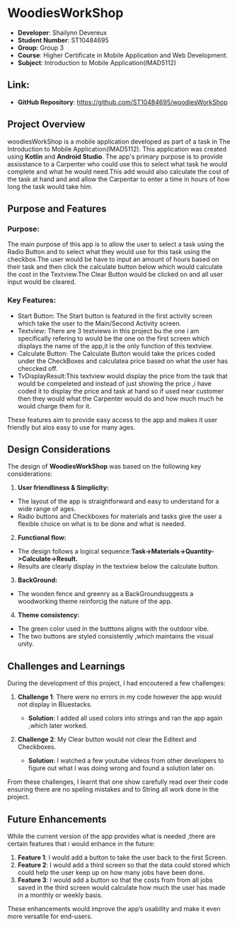 
# WoodiesWorkShop

- **Developer**: Shailynn Devereux 
- **Student Number**: ST10484695 
- **Group**: Group 3 
- **Course**: Higher Certificate in Mobile Application and Web Development. 
- **Subject**: Introduction to Mobile Application(IMAD5112) 

## Link:
- **GitHub Repository**: https://github.com/ST10484695/woodiesWorkShop 

## Project Overview 
 
woodiesWorkShop is a mobile application developed as part of a task in  The Introduction to Mobile Application(IMAD5112). This application was created using **Kotlin** and **Android Studio**. The app's primary purpose is to provide assisstance to a Carpenter who could use this to select what task he would complete and what he would need.This add would also calculate the cost of the task at hand and and allow the Carpentar to enter a time in hours of how long the task would take him. 
 
## Purpose and Features 
 
### Purpose: 
The main purpose of this app is to allow the user to select a task using the Radio Button and to select what they would use for this task using the checkbox.The user would be have to input an amount of hours based on their task and then click the calculate button below which would calculate the cost in the Textview.The Clear Button would be clicked on and all user input would be cleared.   
 
### Key Features: 
- Start Button: The Start button is featured in the first activity screen  which take the user to the Main/Second Activity screen.
- Textview: There are 3 textviews in this project bu the one i am specifically refering to would be the one on the first screen which displays the name of the app,it is the only function of this textview.  
- Calculate Button: The Calculate Button would take the prices coded under the CheckBoxes and calculatea price based on what  the user has checcked off.
- TvDisplayResult:This textview would display the price from the task that would be compeleted and instead of just showing the price ,i have coded it to display the price and task at hand so if used near customer then they would what the Carpenter would do and how much much he would charge them for it.  
 
These features aim to provide easy access to the app and makes it user friendly but alos easy to use for many ages. 
  
 ## Design Considerations 
 
The design of  **WoodiesWorkShop** was based on the following key considerations: 
 
1. **User friendliness & Simplicity:**
- The layout of the app is straightforward and easy to understand for a wide range of ages.
- Radio buttons and Checkboxes for materials and tasks give the user a flexible choice on what is to be done and what is needed.
2. **Functional flow:**
- The design follows a logical sequence:**Task->Materials->Quantity->Calculate->Result.**
- Results are clearly display in the textview below the calculate button.
3. **BackGround:**
- The wooden fence and greenry as a BackGroundsuggests a woodworking theme reinforcig the nature of the app.
4. **Theme consistency:**
- The green color used in the butttons aligns with the outdoor vibe.
- The two buttons are styled consistently ,which maintains the visual unity.

 
## Challenges and Learnings 
 
During the development of this project, I had encoutered a few challenges: 
 
1. **Challenge 1**: There were no errors in my code however the app would not display in Bluestacks. 
   - **Solution**: I added all used colors into strings and ran the app again ,which later worked.
    
2. **Challenge 2**: My Clear button would not clear the Editext and Checkboxes. 
   - **Solution**: I watched a few youtube videos from other developers to figure out what I was doing wrong and found a solution later on.
 
From these challenges, I learnt that one show carefully read over their code ensuring there are no speling mistakes and to String all work done in the project. 
  

## Future Enhancements 
 
While the current version of the app provides what is needed ,there are certain features that i would enhance in the future:  
 
1. **Feature 1**: I would add a button to take the user back to the first Screen. 
2. **Feature 2**: I would add a third screen so that the  data could stored which could help the user keep up on how many jobs have been done. 
3. **Feature 3**: I would add a button so that the costs from from all jobs saved in the third screen would calculate how much the user has made in a monthly or weekly basis. 
 
These enhancements would improve the app’s usability and make it even more versatile for end-users. 
   
 

